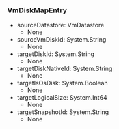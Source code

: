 ### VmDiskMapEntry
- sourceDatastore: VmDatastore
  - None
- sourceVmDiskId: System.String
  - None
- targetDiskId: System.String
  - None
- targetDiskNativeId: System.String
  - None
- targetIsOsDisk: System.Boolean
  - None
- targetLogicalSize: System.Int64
  - None
- targetSnapshotId: System.String
  - None

